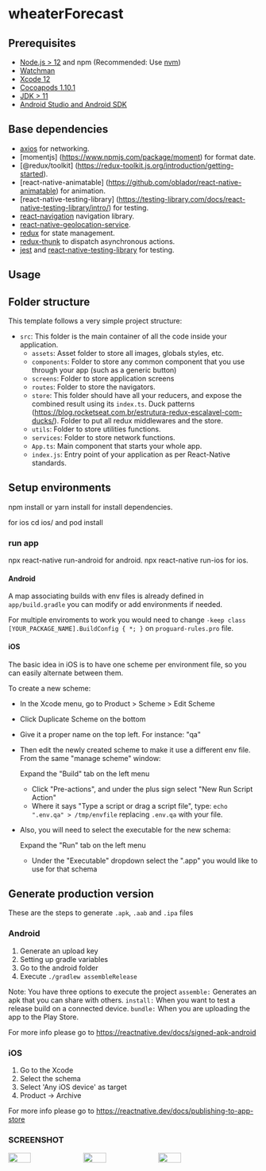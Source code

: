 # wheaterForecast

## Prerequisites

- [Node.js > 12](https://nodejs.org) and npm (Recommended: Use [nvm](https://github.com/nvm-sh/nvm))
- [Watchman](https://facebook.github.io/watchman)
- [Xcode 12](https://developer.apple.com/xcode)
- [Cocoapods 1.10.1](https://cocoapods.org)
- [JDK > 11](https://www.oracle.com/java/technologies/javase-jdk11-downloads.html)
- [Android Studio and Android SDK](https://developer.android.com/studio)

## Base dependencies

- [axios](https://github.com/axios/axios) for networking.
- [momentjs] (https://www.npmjs.com/package/moment) for format date.
- [@redux/toolkit] (https://redux-toolkit.js.org/introduction/getting-started).
- [react-native-animatable] (https://github.com/oblador/react-native-animatable) for animation.
- [react-native-testing-library] (https://testing-library.com/docs/react-native-testing-library/intro/) for testing.
- [react-navigation](https://reactnavigation.org/) navigation library.
- [react-native-geolocation-service](https://github.com/Agontuk/react-native-geolocation-service).
- [redux](https://redux.js.org/) for state management.
- [redux-thunk](https://github.com/gaearon/redux-thunk) to dispatch asynchronous actions.
- [jest](https://facebook.github.io/jest/) and [react-native-testing-library](https://callstack.github.io/react-native-testing-library/) for testing.

## Usage
## Folder structure

This template follows a very simple project structure:

- `src`: This folder is the main container of all the code inside your application.
  - `assets`: Asset folder to store all images, globals styles, etc.
  - `components`: Folder to store any common component that you use through your app (such as a generic button)
  - `screens`: Folder to store application screens
  - `routes`: Folder to store the navigators.
  - `store`: This folder should have all your reducers, and expose the combined result using its `index.ts`. Duck patterns (https://blog.rocketseat.com.br/estrutura-redux-escalavel-com-ducks/). Folder to put all redux middlewares and the store.
  - `utils`: Folder to store utilities functions.
  - `services`: Folder to store network functions.
  - `App.ts`: Main component that starts your whole app.
  - `index.js`: Entry point of your application as per React-Native standards.

## Setup environments

npm install or yarn install for install dependencies.
 
for ios
cd ios/ and pod install
### run app

npx react-native run-android for android.
npx react-native run-ios for ios.

#### Android

A map associating builds with env files is already defined in `app/build.gradle` you can modify or add environments if needed.

For multiple enviroments to work you would need to change `-keep class [YOUR_PACKAGE_NAME].BuildConfig { *; }` on `proguard-rules.pro` file.

#### iOS

The basic idea in iOS is to have one scheme per environment file, so you can easily alternate between them.

To create a new scheme:

- In the Xcode menu, go to Product > Scheme > Edit Scheme
- Click Duplicate Scheme on the bottom
- Give it a proper name on the top left. For instance: "qa"
- Then edit the newly created scheme to make it use a different env file. From the same "manage scheme" window:

  Expand the "Build" tab on the left menu
  - Click "Pre-actions", and under the plus sign select "New Run Script Action"
  - Where it says "Type a script or drag a script file", type: `echo ".env.qa" > /tmp/envfile` replacing `.env.qa` with your file.
- Also, you will need to select the executable for the new schema:

  Expand the "Run" tab on the left menu
  - Under the "Executable" dropdown select the ".app" you would like to use for that schema

## Generate production version

These are the steps to generate `.apk`, `.aab` and `.ipa` files

### Android

1. Generate an upload key
2. Setting up gradle variables
3. Go to the android folder
4. Execute `./gradlew assembleRelease`

Note: You have three options to execute the project
`assemble:` Generates an apk that you can share with others.
`install:` When you want to test a release build on a connected device.
`bundle:` When you are uploading the app to the Play Store.

For more info please go to https://reactnative.dev/docs/signed-apk-android

### iOS

1. Go to the Xcode
2. Select the schema
3. Select 'Any iOS device' as target
4. Product -> Archive

For more info please go to https://reactnative.dev/docs/publishing-to-app-store

### SCREENSHOT

<div style="display: flex; flex-direction: row; justify-items: space-between;">
  <img src="https://user-images.githubusercontent.com/34666361/166400196-f5131c9f-20ab-4a20-9516-8e295da9a47d.png" width="30%" style="object-fit: contain;" />
  <img src="https://user-images.githubusercontent.com/34666361/166400500-702f14f5-ebab-47e8-b0c3-377947dc93f8.png" width="30%"  resizemode='contain'style="object-fit: contain" />
    <img src="https://user-images.githubusercontent.com/34666361/166400484-59baceb6-8266-4369-ae3d-c5c7505f596c.png" width="30%"  resizemode='contain'style="object-fit: contain; " />
</div>


